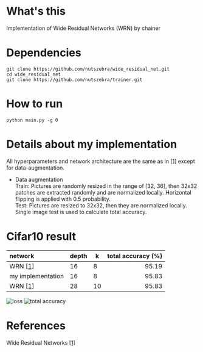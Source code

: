 # What's this
Implementation of Wide Residual Networks (WRN) by chainer  

# Dependencies

    git clone https://github.com/nutszebra/wide_residual_net.git
    cd wide_residual_net
    git clone https://github.com/nutszebra/trainer.git

# How to run
    python main.py -g 0

# Details about my implementation
All hyperparameters and network architecture are the same as in [[1]][Paper] except for data-augmentation.  
* Data augmentation  
Train: Pictures are randomly resized in the range of [32, 36], then 32x32 patches are extracted randomly and are normalized locally. Horizontal flipping is applied with 0.5 probability.  
Test: Pictures are resized to 32x32, then they are normalized locally. Single image test is used to calculate total accuracy.  

# Cifar10 result
| network           | depth | k  | total accuracy (%) |
|:------------------|-------|----|-------------------:|
| WRN [[1]][Paper]  | 16    | 8  | 95.19              |
| my implementation | 16    | 8  | 95.83              |
| WRN [[1]][Paper]  | 28    | 10 | 95.83              |

<img src="https://github.com/nutszebra/wide_residual_net/blob/master/loss.jpg" alt="loss" title="loss">
<img src="https://github.com/nutszebra/wide_residual_net/blob/master/accuracy.jpg" alt="total accuracy" title="total accuracy">

# References
Wide Residual Networks [[1]][Paper]

[paper]: https://arxiv.org/abs/1605.07146 "Paper"
